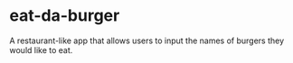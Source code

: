 # eat-da-burger
A restaurant-like app that allows users to input the names of burgers they would like to eat.
